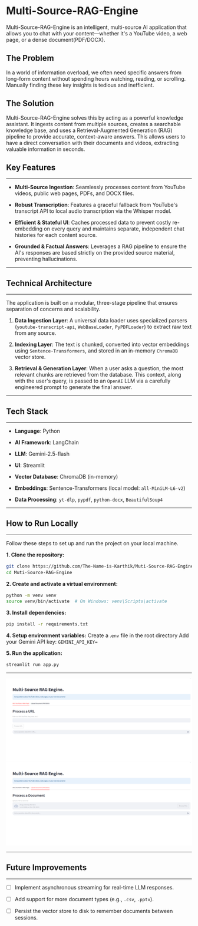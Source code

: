 # Multi-Source-RAG-Engine

Multi-Source-RAG-Engine is an intelligent, multi-source AI application that allows you to chat with your content—whether it's a YouTube video, a web page, or a dense document(PDF/DOCX).

## The Problem

In a world of information overload, we often need specific answers from long-form content without spending hours watching, reading, or scrolling. Manually finding these key insights is tedious and inefficient.

## The Solution

Multi-Source-RAG-Engine solves this by acting as a powerful knowledge assistant. It ingests content from multiple sources, creates a searchable knowledge base, and uses a Retrieval-Augmented Generation (RAG) pipeline to provide accurate, context-aware answers. This allows users to have a direct conversation with their documents and videos, extracting valuable information in seconds.

## Key Features
---------------

-   **Multi-Source Ingestion**: Seamlessly processes content from YouTube videos, public web pages, PDFs, and DOCX files.

-   **Robust Transcription**: Features a graceful fallback from YouTube's transcript API to local audio transcription via the Whisper model.

-   **Efficient & Stateful UI**: Caches processed data to prevent costly re-embedding on every query and maintains separate, independent chat histories for each content source.

-   **Grounded & Factual Answers**: Leverages a RAG pipeline to ensure the AI's responses are based strictly on the provided source material, preventing hallucinations.

---

## Technical Architecture
-------------------------

The application is built on a modular, three-stage pipeline that ensures separation of concerns and scalability.

1.  **Data Ingestion Layer**: A universal data loader uses specialized parsers (`youtube-transcript-api`, `WebBaseLoader`, `PyPDFLoader`) to extract raw text from any source.

2.  **Indexing Layer**: The text is chunked, converted into vector embeddings using `Sentence-Transformers`, and stored in an in-memory `ChromaDB` vector store.

3.  **Retrieval & Generation Layer**: When a user asks a question, the most relevant chunks are retrieved from the database. This context, along with the user's query, is passed to an `OpenAI` LLM via a carefully engineered prompt to generate the final answer.


---

## Tech Stack
-------------

-   **Language**: Python

-   **AI Framework**: LangChain

-   **LLM**: Gemini-2.5-flash

-   **UI**: Streamlit

-   **Vector Database**: ChromaDB (in-memory)

-   **Embeddings**: Sentence-Transformers (local model: `all-MiniLM-L6-v2`)

-   **Data Processing**: `yt-dlp`, `pypdf`, `python-docx`, `BeautifulSoup4`

---

## How to Run Locally
---------------------

Follow these steps to set up and run the project on your local machine.

**1\. Clone the repository:**

```bash
git clone https://github.com/The-Name-is-Karthik/Muti-Source-RAG-Engine.git
cd Muti-Source-RAG-Engine
```
**2\. Create and activate a virtual environment:**

```bash
python -m venv venv
source venv/bin/activate  # On Windows: venv\Scripts\activate
```

**3\. Install dependencies:**

```bash
pip install -r requirements.txt
```

**4\. Setup environment variables:**
Create a .`env` file in the root directory
Add your Gemini API key: `GEMINI_API_KEY=`


**5\. Run the application:**
```bash
streamlit run app.py
```
---

![url_demo](url_demo.png)
![doc_demo](document_demo.png)


---
## Future Improvements
----------------------

-   [ ] Implement asynchronous streaming for real-time LLM responses.

-   [ ] Add support for more document types (e.g., `.csv`, `.pptx`).

-   [ ] Persist the vector store to disk to remember documents between sessions.
